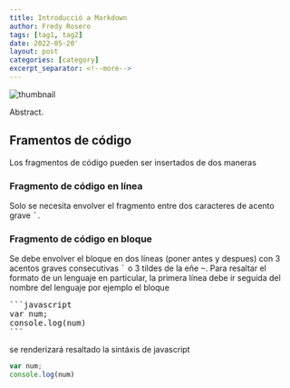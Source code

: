```yaml
---
title: Introducció a Markdown
author: Fredy Rosero
tags: [tag1, tag2]
date: 2022-05-20'
layout: post
categories: [category]
excerpt_separator: <!--more-->
---
```

![thumbnail]()

Abstract.
 <!--more-->

## Framentos de código
Los fragmentos de código pueden ser insertados de dos maneras

### Fragmento de código en línea
Solo se necesita envolver el fragmento entre dos caracteres de acento grave <kbd>`</kbd>.

### Fragmento de código en bloque
Se debe envolver el bloque  en dos líneas (poner antes y despues) con 3 acentos graves consecutivas <kbd>`</kbd> o 3 tildes de la eñe  <kbd>~</kbd>. Para resaltar el formato de un lenguaje en particular, la primera línea debe ir seguida del nombre del lenguaje por ejemplo el bloque
<pre>
```javascript
var num;
console.log(num)
```
</pre>
se renderizará resaltado la sintáxis de javascript
```javascript
var num;
console.log(num)
```

